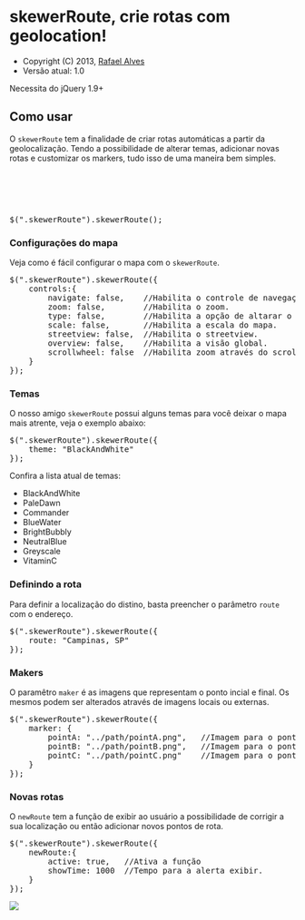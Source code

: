 <h1>skewerRoute, crie rotas com geolocation!</h1>

<ul>
<li>Copyright (C) 2013, <a href="https://github.com/ralves87">Rafael Alves</a></li>
<li>Versão atual: 1.0</li>
</ul>

<p>Necessita do jQuery 1.9+</p>

<h2>Como usar</h2>

<p>O <code>skewerRoute</code> tem a finalidade de criar rotas automáticas a partir da geolocalização. Tendo a possibilidade de alterar temas, adicionar novas rotas e customizar os markers, tudo isso de uma maneira bem simples.</p>

<pre>
<script src="http://ajax.googleapis.com/ajax/libs/jquery/1.10.1/jquery.min.js" type="text/javascript"></script>
<script src="core/skewerRoute.js" type="text/javascript"></script>
</pre>

<pre>$(".skewerRoute").skewerRoute();</pre>

<h3>Configurações do mapa</h3>
<p>Veja como é fácil configurar o mapa com o <code>skewerRoute</code>.</p>

<pre>
$(".skewerRoute").skewerRoute({
	controls:{
		navigate: false, 	//Habilita o controle de navegação do mapa.
		zoom: false,		//Habilita o zoom.
		type: false,		//Habilita a opção de altarar o mapa para o modo satélite.
		scale: false,		//Habilita a escala do mapa.
		streetview: false,	//Habilita o streetview.
		overview: false,	//Habilita a visão global.
		scrollwheel: false	//Habilita zoom através do scroll do mouse.
	}
});
</pre>

<h3>Temas</h3>
<p>O nosso amigo <code>skewerRoute</code> possui alguns temas para você deixar o mapa mais atrente, veja o exemplo abaixo:</p>

<pre>
$(".skewerRoute").skewerRoute({
	theme: "BlackAndWhite"
});
</pre>

<p>Confira a lista atual de temas:</p>
<ul>
<li>BlackAndWhite</li>
<li>PaleDawn</li>
<li>Commander</li>
<li>BlueWater</li>
<li>BrightBubbly</li>
<li>NeutralBlue</li>
<li>Greyscale</li>
<li>VitaminC</li>
</ul>

<h3>Definindo a rota</h3>
<p>Para definir a localização do distino, basta preencher o parâmetro <code>route</code> com o endereço.</p>

<pre>
$(".skewerRoute").skewerRoute({
	route: "Campinas, SP"
});
</pre>

<h3>Makers</h3>
<p>O paramêtro <code>maker</code> é as imagens que representam o ponto incial e final. Os mesmos podem ser alterados através de imagens locais ou externas.</p>

<pre>
$(".skewerRoute").skewerRoute({
	marker: {
		pointA: "../path/pointA.png",	//Imagem para o ponto Geolocation.
		pointB: "../path/pointB.png",	//Imagem para o ponto de Destino.
		pointC: "../path/pointC.png"	//Imagem para o ponto de novas rotas.
	}
});
</pre>

<h3>Novas rotas</h3>
<p>O <code>newRoute</code> tem a função de exibir ao usuário a possibilidade de corrigir a sua localização ou então adicionar novos pontos de rota.</p>

<pre>
$(".skewerRoute").skewerRoute({
	newRoute:{
		active: true,	//Ativa a função
		showTime: 1000	//Tempo para a alerta exibir.
	}
});
</pre>

<img src="http://s12.postimg.org/4xjyst6jx/newroute.jpg">
